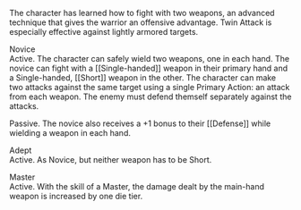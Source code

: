 The character has learned how to fight with two weapons, an advanced technique that gives the warrior an offensive advantage. Twin Attack is especially effective against lightly armored targets.

Novice<br>Active. The character can safely wield two weapons, one in each hand. The novice can fight with a [[Single-handed]] weapon in their primary hand and a Single-handed, [[Short]] weapon in the other. The character can make two attacks against the same target using a single Primary Action: an attack from each weapon. The enemy must defend themself separately against the attacks.

Passive. The novice also receives a +1 bonus to their [[Defense]] while wielding a weapon in each hand.

Adept<br>Active. As Novice, but neither weapon has to be Short.

Master<br>Active. With the skill of a Master, the damage dealt by the main-hand weapon is increased by one die tier.